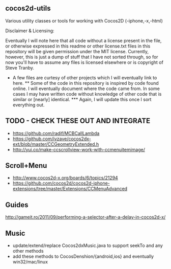 ## cocos2d-utils

Various utility classes or tools for working with Cocos2D (-iphone,-x,-html)

Disclaimer & Licensing:

Eventually I will note here that all code without a license present in the file, or otherwise expressed in this readme or other license.txt files in this repository will be given permission under the MIT license. Currently, however, this is just a dump of stuff that I have not sorted through, so for now you'll have to assume any files is licensed elsewhere or is copyright of Steve Tranby.

* A few files are curtesy of other projects which I will eventually link to here.
** Some of the code in this repository is inspired by code found online. I will eventually document where the code came from. In some cases I may have written code without knowledge of other code that is similar or [nearly] identical.
*** Again, I will update this once I sort everything out.

## TODO - CHECK THESE OUT AND INTEGRATE
 - https://github.com/radif/MCBCallLambda
 - https://github.com/ivzave/cocos2dx-ext/blob/master/CCGeometryExtended.h
 - http://yui.co/make-ccscrollview-work-with-ccmenuitemimage/

## Scroll+Menu
 - http://www.cocos2d-x.org/boards/6/topics/21294
 - https://github.com/cocos2d/cocos2d-iphone-extensions/tree/master/Extensions/CCMenuAdvanced

## Guides
http://gameit.ro/2011/09/performing-a-selector-after-a-delay-in-cocos2d-x/

## Music
 - update/extend/replace Cocos2dxMusic.java to support seekTo and any other methods
 - add these methods to CocosDenshion/{android,ios} and eventually win32/mac/linux